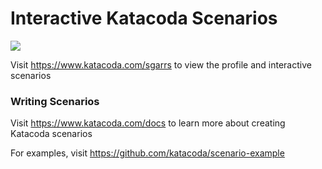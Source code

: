 # Interactive Katacoda Scenarios

[![](http://shields.katacoda.com/katacoda/sgarrs/count.svg)](https://www.katacoda.com/sgarrs "Get your profile on Katacoda.com")

Visit https://www.katacoda.com/sgarrs to view the profile and interactive scenarios

### Writing Scenarios
Visit https://www.katacoda.com/docs to learn more about creating Katacoda scenarios

For examples, visit https://github.com/katacoda/scenario-example

